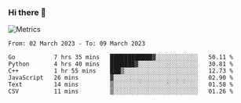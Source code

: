 ### Hi there 👋

![Metrics](https://github.com/radoapx/radoapx/blob/main/github-metrics.svg)

<!--START_SECTION:waka-->

```text
From: 02 March 2023 - To: 09 March 2023

Go           7 hrs 35 mins   ████████████▓░░░░░░░░░░░░   50.11 %
Python       4 hrs 40 mins   ███████▓░░░░░░░░░░░░░░░░░   30.81 %
C++          1 hr 55 mins    ███▒░░░░░░░░░░░░░░░░░░░░░   12.73 %
JavaScript   26 mins         ▓░░░░░░░░░░░░░░░░░░░░░░░░   02.90 %
Text         14 mins         ▒░░░░░░░░░░░░░░░░░░░░░░░░   01.58 %
CSV          11 mins         ▒░░░░░░░░░░░░░░░░░░░░░░░░   01.26 %
```

<!--END_SECTION:waka-->

<!--
**radoapx/radoapx** is a ✨ _special_ ✨ repository because its `README.md` (this file) appears on your GitHub profile.

Here are some ideas to get you started:

- 🔭 I’m currently working on ...
- 🌱 I’m currently learning ...
- 👯 I’m looking to collaborate on ...
- 🤔 I’m looking for help with ...
- 💬 Ask me about ...
- 📫 How to reach me: ...
- 😄 Pronouns: ...
- ⚡ Fun fact: ...
-->
